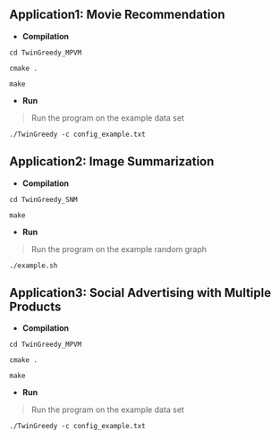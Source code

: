 ## Application1: Movie Recommendation

* **Compilation**

```setup
cd TwinGreedy_MPVM
```

```setup
cmake .
```

```setup
make
```

* **Run** 

> Run the program on the example data set

```setup
./TwinGreedy -c config_example.txt
```

## Application2: Image Summarization

* **Compilation**

```setup
cd TwinGreedy_SNM
```

```setup
make
```

* **Run**

> Run the program on the example random graph

```setup
./example.sh
```
## Application3: Social Advertising with Multiple Products

* **Compilation**

```setup
cd TwinGreedy_MPVM
```

```setup
cmake .
```

```setup
make
```

* **Run** 

> Run the program on the example data set

```setup
./TwinGreedy -c config_example.txt
```
